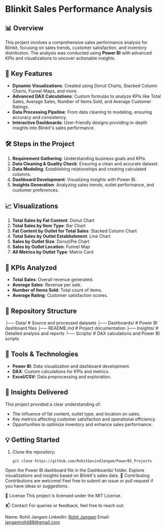 # Blinkit Sales Performance Analysis  

## 📊 Overview  
This project involves a comprehensive sales performance analysis for Blinkit, focusing on sales trends, customer satisfaction, and inventory distribution. The analysis was conducted using **Power BI** with advanced KPIs and visualizations to uncover actionable insights.  

## 🚀 Key Features  
- **Dynamic Visualizations**: Created using Donut Charts, Stacked Column Charts, Funnel Maps, and more.  
- **Advanced DAX Calculations**: Custom formulas to analyze KPIs like Total Sales, Average Sales, Number of Items Sold, and Average Customer Ratings.  
- **Data Processing Pipeline**: From data cleaning to modeling, ensuring accuracy and consistency.  
- **Interactive Dashboards**: User-friendly designs providing in-depth insights into Blinkit's sales performance.  

## 🛠️ Steps in the Project  
1. **Requirement Gathering**: Understanding business goals and KPIs.  
2. **Data Cleaning & Quality Check**: Ensuring a clean and accurate dataset.  
3. **Data Modeling**: Establishing relationships and creating calculated columns.  
4. **Dashboard Development**: Visualizing insights with Power BI.  
5. **Insights Generation**: Analyzing sales trends, outlet performance, and customer preferences.  

## 📈 Visualizations  
1. **Total Sales by Fat Content**: Donut Chart  
2. **Total Sales by Item Type**: Bar Chart  
3. **Fat Content by Outlet for Total Sales**: Stacked Column Chart  
4. **Total Sales by Outlet Establishment**: Line Chart  
5. **Sales by Outlet Size**: Donut/Pie Chart  
6. **Sales by Outlet Location**: Funnel Map  
7. **All Metrics by Outlet Type**: Matrix Card  

## 🧮 KPIs Analyzed  
- **Total Sales**: Overall revenue generated.  
- **Average Sales**: Revenue per sale.  
- **Number of Items Sold**: Total count of items.  
- **Average Rating**: Customer satisfaction scores.  

## 📂 Repository Structure  


├── Data/ # Source and processed datasets
├── Dashboards/ # Power BI dashboard files
├── README.md # Project documentation
├── Insights/ # Detailed analysis and reports
└── Scripts/ # DAX calculations and Power BI scripts



## 🔧 Tools & Technologies  
- **Power BI**: Data visualization and dashboard development.  
- **DAX**: Custom calculations for KPIs and metrics.  
- **Excel/CSV**: Data preprocessing and exploration.  

## 📌 Insights Delivered  
This project provided a clear understanding of:  
- The influence of fat content, outlet type, and location on sales.  
- Key metrics affecting customer satisfaction and operational efficiency.  
- Opportunities to optimize inventory and enhance sales performance.  

## 💡 Getting Started  
1. Clone the repository:  
   ```bash
   git clone https://github.com/RohitGovindJangam/PowerBI_Projects

Open the Power BI dashboard file in the Dashboards/ folder.
Explore visualizations and insights based on Blinkit's sales data.
🤝 Contributing
Contributions are welcome! Feel free to submit an issue or pull request if you have ideas or suggestions.

📝 License
This project is licensed under the MIT License.

📬 Contact
For queries or feedback, feel free to reach out:

Name: Rohit Jangam
LinkedIn: [Rohit Jangam]((https://www.linkedin.com/in/rohitjangam/))
Email: jangamrohit88@gmail.com
